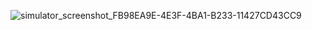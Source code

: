 ![simulator_screenshot_FB98EA9E-4E3F-4BA1-B233-11427CD43CC9](https://github.com/Ploux/WeightPicker/assets/43018474/27d690f6-56c3-4227-8bf2-c9b73a72b5fe)
